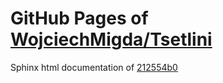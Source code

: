 GitHub Pages of [WojciechMigda/Tsetlini](https://github.com/WojciechMigda/Tsetlini.git)
===
Sphinx html documentation of [212554b0](https://github.com/WojciechMigda/Tsetlini/tree/212554b0236d3ef387ff0fad95d5a1e402f23a85)
